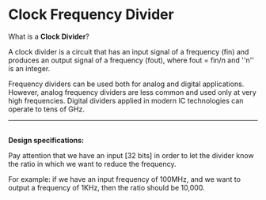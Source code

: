 # Clock Frequency Divider

What is a **Clock Divider**?


A clock divider is a circuit that has an input signal of a frequency (fin) and produces an output signal of a frequency (fout), where fout = fin/n and ''n'' is an integer. 


Frequency dividers can be used both for analog and digital applications. However, analog frequency dividers are less common and used only at very high frequencies. Digital dividers applied in modern IC technologies can operate to tens of GHz.

--------------------------------------------------------------------------------------------
\
**Design specifications:**


Pay attention that we have an input [32 bits] in order to let the divider know the ratio in which we want to reduce the frequency.

For example: if we have an input frequency of 100MHz, and we want to output a frequency of 1KHz, then the ratio should be 10,000.
